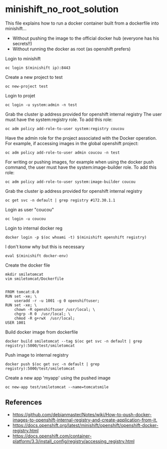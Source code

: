 # minishift_no_root_solution
This file explains how to run a docker container built from a dockerfile into minishift...
* Without pushing the image to the official docker hub (everyone has his secrets!!)
* Without running the docker as root (as openshift prefers)

Login to minishift
```
oc login $(minishift ip):8443
```

Create a new project to test
```
oc new-project test
```

Login to projet
```
oc login -u system:admin -n test
```

Grab the cluster ip address provided for openshift internal registry
The user must have the system:registry role. To add this role:
```
oc adm policy add-role-to-user system:registry coucou
```
Have the admin role for the project associated with the Docker operation. For example, if accessing images in the global openshift project:
```
oc adm policy add-role-to-user admin coucou -n test
```

For writing or pushing images, for example when using the docker push command, the user must have the system:image-builder role. To add this role:
```
oc adm policy add-role-to-user system:image-builder coucou
```
Grab the cluster ip address provided for openshift internal registry
```
oc get svc -n default | grep registry #172.30.1.1
```
Login as user "coucou"
```
oc login -u coucou
```

Login to internal docker reg
```
docker login -p $(oc whoami -t) $(minishift openshift registry)
```
I don't konw why but this is necessary
```
eval $(minishift docker-env)
```
Create the docker file

```
mkdir smiletomcat
vim smiletomcat/Dockerfile
```
```console

FROM tomcat:8.0
RUN set -xe; \
    useradd -r -u 1001 -g 0 openshiftuser;
RUN set -xe; \
    chown -R openshiftuser /usr/local; \
    chgrp -R 0  /usr/local; \
    chmod -R g+rwX  /usr/local;
USER 1001
```

Build docker image from dockerfile
```
docker build smiletomcat --tag $(oc get svc -n default | grep registry):5000/test/smiletomcat
```
Push image to internal registry
```
docker push $(oc get svc -n default | grep registry):5000/test/smiletomcat
```
Create a new app 'myapp' using the pushed image
```
oc new-app test/smiletomcat --name=tomcatsmile
```


## References
* <https://github.com/debianmaster/Notes/wiki/How-to-push-docker-images-to-openshift-internal-registry-and-create-application-from-it.>
* <https://docs.openshift.org/latest/minishift/openshift/openshift-docker-registry.html>
* <https://docs.openshift.com/container-platform/3.3/install_config/registry/accessing_registry.html>
